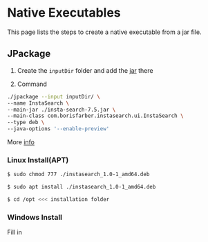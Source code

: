 # Native Executables
This page lists the steps to create a native executable from a jar file. 

## JPackage

1. Create the ```inputDir``` folder and add the [jar](https://github.com/borisf/insta-search/releases) there

2. Command

```bash
./jpackage --input inputDir/ \
--name InstaSearch \
--main-jar ./insta-search-7.5.jar \
--main-class com.borisfarber.instasearch.ui.InstaSearch \
--type deb \
--java-options '--enable-preview'
```
More [info](https://docs.oracle.com/en/java/javase/15/docs/specs/man/jpackage.html)

### Linux Install(APT)

```bash
$ sudo chmod 777 ./instasearch_1.0-1_amd64.deb

$ sudo apt install ./instasearch_1.0-1_amd64.deb

$ cd /opt <<< installation folder
```

### Windows Install
Fill in